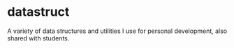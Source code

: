 datastruct
==========

A variety of data structures and utilities I use for personal development, also shared with students.